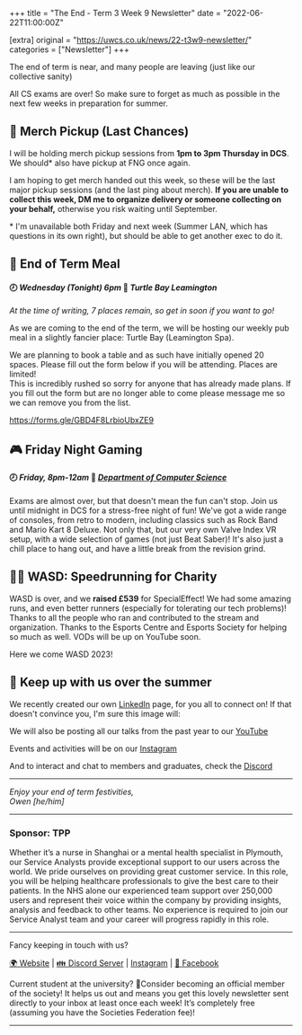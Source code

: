 +++
title = "The End - Term 3 Week 9 Newsletter"
date = "2022-06-22T11:00:00Z"

[extra]
original = "https://uwcs.co.uk/news/22-t3w9-newsletter/"    
categories = ["Newsletter"]
+++

<p data-block-key="o4r0q">The end of term is near, and many people are leaving (just like our collective sanity)</p>

<!-- more -->

All CS exams are over\! So make sure to forget as much as possible in the next few weeks in preparation for summer.

## 👕 Merch Pickup (Last Chances)

I will be holding merch pickup sessions from **1pm to 3pm Thursday in DCS**. We should\* also have pickup at FNG once again.

I am hoping to get merch handed out this week, so these will be the last major pickup sessions (and the last ping about merch). **If you are unable to collect this week, DM me to organize delivery or someone collecting on your behalf,** otherwise you risk waiting until September.

\* I'm unavailable both Friday and next week (Summer LAN, which has questions in its own right), but should be able to get another exec to do it.

## 🍻 End of Term Meal

#### 🕗 *Wednesday (Tonight) 6pm* 📍 *Turtle Bay Leamington*

*At the time of writing, 7 places remain, so get in soon if you want to go\!*

As we are coming to the end of the term, we will be hosting our weekly pub meal in a slightly fancier place: Turtle Bay (Leamington Spa).

We are planning to book a table and as such have initially opened 20 spaces. Please fill out the form below if you will be attending. Places are limited\!  
This is incredibly rushed so sorry for anyone that has already made plans. If you fill out the form but are no longer able to come please message me so we can remove you from the list.

<https://forms.gle/GBD4F8LrbioUbxZE9>

## **🎮 Friday Night Gaming**

#### 🕗 *Friday, 8pm-12am* 📍 [*Department of Computer Science*](https://campus.warwick.ac.uk/?cmsid=1547)

Exams are almost over, but that doesn't mean the fun can't stop. Join us until midnight in DCS for a stress-free night of fun\! We've got a wide range of consoles, from retro to modern, including classics such as Rock Band and Mario Kart 8 Deluxe. Not only that, but our very own Valve Index VR setup, with a wide selection of games (not just Beat Saber)\! It's also just a chill place to hang out, and have a little break from the revision grind.

## 🏃‍♂️ WASD: Speedrunning for Charity

WASD is over, and we **raised £539** for SpecialEffect\! We had some amazing runs, and even better runners (especially for tolerating our tech problems)\! Thanks to all the people who ran and contributed to the stream and organization. Thanks to the Esports Centre and Esports Society for helping so much as well. VODs will be up on YouTube soon.

Here we come WASD 2023\!

## 🔗 Keep up with us over the summer

We recently created our own [LinkedIn](https://www.linkedin.com/company/uwcs/) page, for you all to connect on\! If that doesn't convince you, I'm sure this image will:

We will also be posting all our talks from the past year to our [YouTube](https://www.youtube.com/c/UniversityofWarwickComputingSociety)

Events and activities will be on our [Instagram](https://www.instagram.com/warwickcompsoc/)

And to interact and chat to members and graduates, check the [Discord](https://discord.uwcs.uk/)



***

*Enjoy your end of term festivities,  
Owen \[he/him\]*



***

### Sponsor: TPP

Whether it’s a nurse in Shanghai or a mental health specialist in Plymouth, our Service Analysts provide exceptional support to our users across the world. We pride ourselves on providing great customer service. In this role, you will be helping healthcare professionals to give the best care to their patients. In the NHS alone our experienced team support over 250,000 users and represent their voice within the company by providing insights, analysis and feedback to other teams. No experience is required to join our Service Analyst team and your career will progress rapidly in this role.



***

Fancy keeping in touch with us?

[🌍 Website](https://uwcs.co.uk/) | [👪 Discord Server](https://discord.uwcs.uk/) | [Instagram](https://instagram.com/warwickcompsoc) | [💬 Facebook](https://facebook.com/groups/warwickcompsoc)

Current student at the university? 👋Consider becoming an official member of the society\! It helps us out and means you get this lovely newsletter sent directly to your inbox at least once each week\! It’s completely free (assuming you have the Societies Federation fee)\!



***

